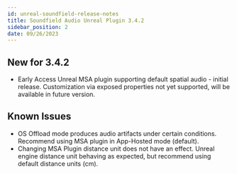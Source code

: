 ```yaml
---
id: unreal-soundfield-release-notes
title: Soundfield Audio Unreal Plugin 3.4.2 
sidebar_position: 2
date: 09/26/2023
---
```

## New for 3.4.2

- Early Access Unreal MSA plugin supporting default spatial audio - initial release. Customization via exposed properties not yet supported, will be available in future version.

## Known Issues

- OS Offload mode produces audio artifacts under certain conditions. Recommend using MSA plugin in App-Hosted mode (default).
- Changing MSA Plugin distance unit does not have an effect. Unreal engine distance unit behaving as expected, but recommend using default distance units (cm).
